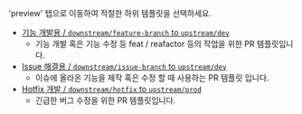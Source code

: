 'preview' 탭으로 이동하여 적절한 하위 템플릿을 선택하세요.

* [기능 개발용  / `downstream/feature-branch` to `upstream/dev`](?expand=1&template=FEAT.md)
  * 기능 개발 혹은 기능 수정 등 feat / reafactor 등의 작업을 위한 PR 템플릿입니다.
* [Issue 해결용 / `downstream/issue-branch` to `upstream/dev`](?expand=1&template=ISSUE.md)
  * 이슈에 올라온 기능을 제작 혹은 수정 할 때 사용하는 PR 템플릿 입니다.
* [Hotfix 개발 / `downstream/hotfix` to `upstream/prod`](?expand=1&template=HOTFIX.md)
  * 긴급한 버그 수정을 위한 PR 템플릿입니다.
 


